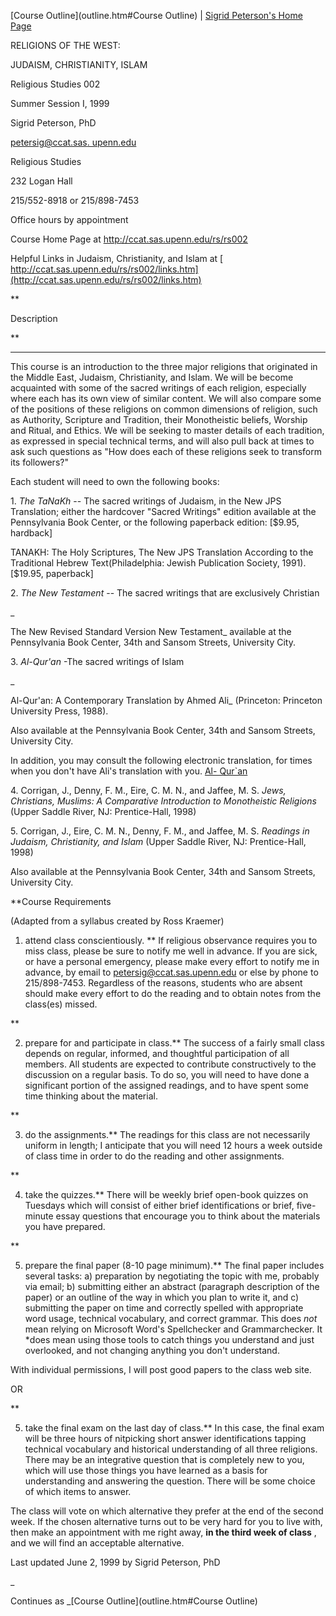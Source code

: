 

[Course Outline](outline.htm#Course Outline) | [Sigrid Peterson's Home
Page](http://ccat.sas.upenn.edu/~petersig)



RELIGIONS OF THE WEST:

JUDAISM, CHRISTIANITY, ISLAM



Religious Studies 002

Summer Session I, 1999



Sigrid Peterson, PhD

[petersig@ccat.sas. upenn.edu](mailto:petersig@ccat.sas.upenn.edu)

Religious Studies

232 Logan Hall

215/552-8918 or 215/898-7453

Office hours by appointment

Course Home Page at http://ccat.sas.upenn.edu/rs/rs002



Helpful Links in Judaism, Christianity, and Islam at [
http://ccat.sas.upenn.edu/rs/rs002/links.htm](http://ccat.sas.upenn.edu/rs/rs002/links.htm)



**

Description

**

* * *

This course is an introduction to the three major religions that originated in
the Middle East, Judaism, Christianity, and Islam. We will be become
acquainted with some of the sacred writings of each religion, especially where
each has its own view of similar content. We will also compare some of the
positions of these religions on common dimensions of religion, such as
Authority, Scripture and Tradition, their Monotheistic beliefs, Worship and
Ritual, and Ethics. We will be seeking to master details of each tradition, as
expressed in special technical terms, and will also pull back at times to ask
such questions as "How does each of these religions seek to transform its
followers?"

Each student will need to own the following books:

1\. _The TaNaKh_ \-- The sacred writings of Judaism, in the New JPS
Translation; either the hardcover "Sacred Writings" edition available at the
Pennsylvania Book Center, or the following paperback edition: [$9.95,
hardback]

TANAKH: The Holy Scriptures, The New JPS Translation According to the
Traditional Hebrew Text(Philadelphia: Jewish Publication Society, 1991).
[$19.95, paperback]

2\. _The New Testament_ \-- The sacred writings that are exclusively Christian

_

The New Revised Standard Version New Testament_ available at the Pennsylvania
Book Center, 34th and Sansom Streets, University City.

3\. _Al-Qur'an_ -The sacred writings of Islam

_

Al-Qur'an: A Contemporary Translation by Ahmed Ali_ (Princeton: Princeton
University Press, 1988).

Also available at the Pennsylvania Book Center, 34th and Sansom Streets,
University City.

In addition, you may consult the following electronic translation, for times
when you don't have Ali's translation with you. [ Al-
Qur`an](http://www.submission.org/Quran.html)

4\. Corrigan, J., Denny, F. M., Eire, C. M. N., and Jaffee, M. S. _Jews,
Christians, Muslims: A Comparative Introduction to Monotheistic Religions_
(Upper Saddle River, NJ: Prentice-Hall, 1998)

5\. Corrigan, J., Eire, C. M. N., Denny, F. M., and Jaffee, M. S. _Readings in
Judaism, Christianity, and Islam_ (Upper Saddle River, NJ: Prentice-Hall,
1998)

Also available at the Pennsylvania Book Center, 34th and Sansom Streets,
University City.

**Course Requirements

(Adapted from a syllabus created by Ross Kraemer)

1) attend class conscientiously. ** If religious observance requires you to
miss class, please be sure to notify me well in advance. If you are sick, or
have a personal emergency, please make every effort to notify me in advance,
by email to [ petersig@ccat.sas.upenn.edu](mailto:petersig@ccat.sas.upenn.edu)
or else by phone to 215/898-7453. Regardless of the reasons, students who are
absent should make every effort to do the reading and to obtain notes from the
class(es) missed.

**

2) prepare for and participate in class.** The success of a fairly small class
depends on regular, informed, and thoughtful participation of all members. All
students are expected to contribute constructively to the discussion on a
regular basis. To do so, you will need to have done a significant portion of
the assigned readings, and to have spent some time thinking about the
material.

**

3) do the assignments.** The readings for this class are not necessarily
uniform in length; I anticipate that you will need 12 hours a week outside of
class time in order to do the reading and other assignments.

**

4) take the quizzes.** There will be weekly brief open-book quizzes on
Tuesdays which will consist of either brief identifications or brief, five-
minute essay questions that encourage you to think about the materials you
have prepared.

**

5) prepare the final paper (8-10 page minimum).** The final paper includes
several tasks: a) preparation by negotiating the topic with me, probably via
email; b) submitting either an abstract (paragraph description of the paper)
or an outline of the way in which you plan to write it, and c) submitting the
paper on time and correctly spelled with appropriate word usage, technical
vocabulary, and correct grammar. This does *not* mean relying on Microsoft
Word's Spellchecker and Grammarchecker. It *does mean using those tools to
catch things you understand and just overlooked, and not changing anything you
don't understand.

With individual permissions, I will post good papers to the class web site.

OR

**

5) take the final exam on the last day of class.** In this case, the final
exam will be three hours of nitpicking short answer identifications tapping
technical vocabulary and historical understanding of all three religions.
There may be an integrative question that is completely new to you, which will
use those things you have learned as a basis for understanding and answering
the question. There will be some choice of which items to answer.

The class will vote on which alternative they prefer at the end of the second
week. If the chosen alternative turns out to be very hard for you to live
with, then make an appointment with me right away, **in the third week of
class** , and we will find an acceptable alternative.

Last updated June 2, 1999 by Sigrid Peterson, PhD

_



Continues as _[Course Outline](outline.htm#Course Outline)

